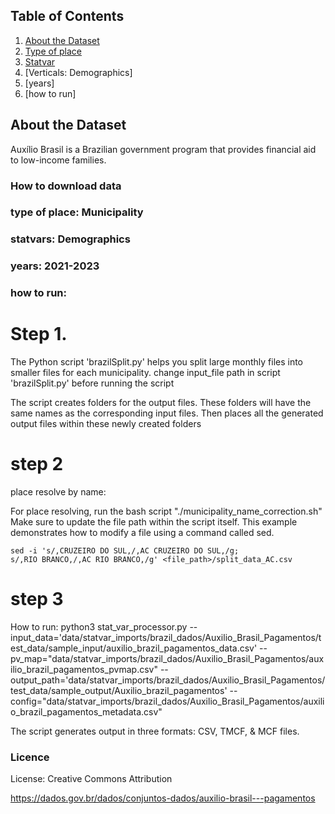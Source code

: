 ## Table of Contents

1. [About the Dataset](#about-the-dataset)
2. [Type of place](#about-the-import)
3. [Statvar](#statvar)
4. [Verticals: Demographics]
5. [years]
6. [how to run]

## About the Dataset
Auxílio Brasil is a Brazilian government program that provides financial aid to low-income families.

### How to download data 

### type of place: Municipality
    
### statvars:  Demographics

### years: 2021-2023

### how to run: 
# Step 1.
The Python script 'brazilSplit.py' helps you split large monthly files into smaller files for each municipality. change input_file path in script 'brazilSplit.py' before running the script

The script creates folders for the output files. These folders will have the same names as the corresponding input files. Then places all the generated output files within these newly created folders 

# step 2
place resolve by name:

For place resolving, run the bash script "./municipality_name_correction.sh" Make sure to update the file path within the script itself.
This example demonstrates how to modify a file using a command called sed.
	
```
sed -i 's/,CRUZEIRO DO SUL,/,AC CRUZEIRO DO SUL,/g;
s/,RIO BRANCO,/,AC RIO BRANCO,/g' <file_path>/split_data_AC.csv
```

# step 3
How to run: 
python3 stat_var_processor.py --input_data='data/statvar_imports/brazil_dados/Auxilio_Brasil_Pagamentos/test_data/sample_input/auxilio_brazil_pagamentos_data.csv' --pv_map="data/statvar_imports/brazil_dados/Auxilio_Brasil_Pagamentos/auxilio_brazil_pagamentos_pvmap.csv" --output_path='data/statvar_imports/brazil_dados/Auxilio_Brasil_Pagamentos/test_data/sample_output/Auxilio_brazil_pagamentos' --config="data/statvar_imports/brazil_dados/Auxilio_Brasil_Pagamentos/auxilio_brazil_pagamentos_metadata.csv"



The script generates output in three formats: CSV, TMCF, & MCF files.

### Licence
License: Creative Commons Attribution

https://dados.gov.br/dados/conjuntos-dados/auxilio-brasil---pagamentos

